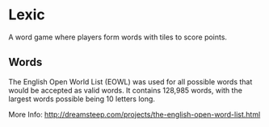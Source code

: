 # Lexic
A word game where players form words with tiles to score points.

## Words
The English Open World List (EOWL) was used for all possible words that would
be accepted as valid words. It contains 128,985 words, with the largest words
possible being 10 letters long.

More Info: http://dreamsteep.com/projects/the-english-open-word-list.html
